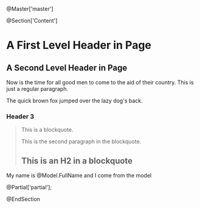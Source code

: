 @Master['master']

@Section['Content']

A First Level Header in Page
====================

A Second Level Header in Page
---------------------

Now is the time for all good men to come to
the aid of their country. This is just a
regular paragraph.

The quick brown fox jumped over the lazy
dog's back.

### Header 3

> This is a blockquote.
> 
> This is the second paragraph in the blockquote.
>
> ## This is an H2 in a blockquote

My name is @Model.FullName and I come from the model

@Partial['partial'];

@EndSection


